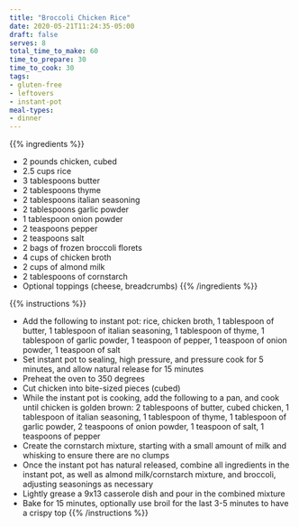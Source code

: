 ```yaml
---
title: "Broccoli Chicken Rice"
date: 2020-05-21T11:24:35-05:00
draft: false
serves: 8
total_time_to_make: 60
time_to_prepare: 30
time_to_cook: 30
tags:
- gluten-free
- leftovers
- instant-pot
meal-types:
- dinner
---
```


{{% ingredients %}}
- 2 pounds chicken, cubed
- 2.5 cups rice
- 3 tablespoons butter
- 2 tablespoons thyme
- 2 tablespoons italian seasoning
- 2 tablespoons garlic powder
- 1 tablespoon onion powder
- 2 teaspoons pepper
- 2 teaspoons salt
- 2 bags of frozen broccoli florets
- 4 cups of chicken broth
- 2 cups of almond milk
- 2 tablespoons of cornstarch
- Optional toppings (cheese, breadcrumbs)
{{% /ingredients %}}

{{% instructions %}}
- Add the following to instant pot: rice, chicken broth, 1 tablespoon of butter, 1 tablespoon of italian seasoning, 1 tablespoon of thyme, 1 tablespoon of garlic powder, 1 teaspoon of pepper, 1 teaspoon of onion powder, 1 teaspoon of salt
- Set instant pot to sealing, high pressure, and pressure cook for 5 minutes, and allow natural release for 15 minutes
- Preheat the oven to 350 degrees
- Cut chicken into bite-sized pieces (cubed)
- While the instant pot is cooking, add the following to a pan, and cook until chicken is golden brown: 2 tablespoons of butter, cubed chicken, 1 tablespoon of italian seasoning, 1 tablespoon of thyme, 1 tablespoon of garlic powder, 2 teaspoons of onion powder, 1 teaspoon of salt, 1 teaspoons of pepper
- Create the cornstarch mixture, starting with a small amount of milk and whisking to ensure there are no clumps
- Once the instant pot has natural released, combine all ingredients in the instant pot, as well as almond milk/cornstarch mixture, and broccoli, adjusting seasonings as necessary
- Lightly grease a 9x13 casserole dish and pour in the combined mixture
- Bake for 15 minutes, optionally use broil for the last 3-5 minutes to have a crispy top
{{% /instructions %}}
